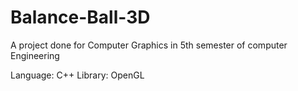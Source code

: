 # Balance-Ball-3D
A project done for Computer Graphics in 5th semester of computer Engineering

Language: C++
Library: OpenGL
